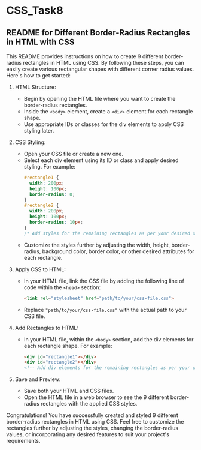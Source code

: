 # CSS_Task8
README for Different Border-Radius Rectangles in HTML with CSS
---------------------------------------------------------------

This README provides instructions on how to create 9 different border-radius rectangles in HTML using CSS. By following these steps, you can easily create various rectangular shapes with different corner radius values. Here's how to get started:

1. HTML Structure:
   - Begin by opening the HTML file where you want to create the border-radius rectangles.
   - Inside the `<body>` element, create a `<div>` element for each rectangle shape.
   - Use appropriate IDs or classes for the div elements to apply CSS styling later.

2. CSS Styling:
   - Open your CSS file or create a new one.
   - Select each div element using its ID or class and apply desired styling. For example:
     ```css
     #rectangle1 {
       width: 200px;
       height: 100px;
       border-radius: 0;
     }
     #rectangle2 {
       width: 200px;
       height: 100px;
       border-radius: 10px;
     }
     /* Add styles for the remaining rectangles as per your desired designs */
     ```
   - Customize the styles further by adjusting the width, height, border-radius, background color, border color, or other desired attributes for each rectangle.

3. Apply CSS to HTML:
   - In your HTML file, link the CSS file by adding the following line of code within the `<head>` section:
     ```html
     <link rel="stylesheet" href="path/to/your/css-file.css">
     ```
   - Replace `"path/to/your/css-file.css"` with the actual path to your CSS file.

4. Add Rectangles to HTML:
   - In your HTML file, within the `<body>` section, add the div elements for each rectangle shape. For example:
     ```html
     <div id="rectangle1"></div>
     <div id="rectangle2"></div>
     <!-- Add div elements for the remaining rectangles as per your desired designs -->
     ```

5. Save and Preview:
   - Save both your HTML and CSS files.
   - Open the HTML file in a web browser to see the 9 different border-radius rectangles with the applied CSS styles.

Congratulations! You have successfully created and styled 9 different border-radius rectangles in HTML using CSS. Feel free to customize the rectangles further by adjusting the styles, changing the border-radius values, or incorporating any desired features to suit your project's requirements.
